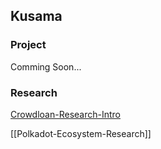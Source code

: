 ## Kusama

### Project

Comming Soon...

### Research

[Crowdloan-Research-Intro](substrate-polka-kus/crowdloan/crowdloan-research-intro.md)

[[Polkadot-Ecosystem-Research]]

